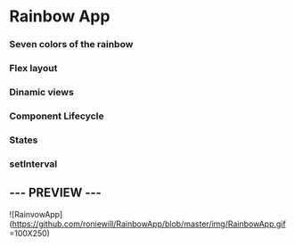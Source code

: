 # Rainbow App
### Seven colors of the rainbow
### Flex layout
### Dinamic views
### Component Lifecycle
### States
### setInterval

## --- PREVIEW ---
![RainvowApp](https://github.com/roniewill/RainbowApp/blob/master/img/RainbowApp.gif =100X250)